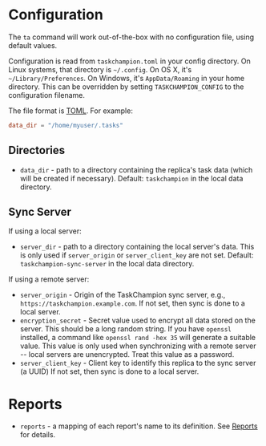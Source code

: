 # Configuration

The `ta` command will work out-of-the-box with no configuration file, using default values.

Configuration is read from `taskchampion.toml` in your config directory.
On Linux systems, that directory is `~/.config`.
On OS X, it's `~/Library/Preferences`.
On Windows, it's `AppData/Roaming` in your home directory.
This can be overridden by setting `TASKCHAMPION_CONFIG` to the configuration filename.

The file format is [TOML](https://toml.io/).
For example:

```toml
data_dir = "/home/myuser/.tasks"
```

## Directories

* `data_dir` - path to a directory containing the replica's task data (which will be created if necessary).
  Default: `taskchampion` in the local data directory.

## Sync Server

If using a local server:

* `server_dir` - path to a directory containing the local server's data.
  This is only used if `server_origin` or `server_client_key` are not set.
  Default: `taskchampion-sync-server` in the local data directory.

If using a remote server:

* `server_origin` - Origin of the TaskChampion sync server, e.g., `https://taskchampion.example.com`.
  If not set, then sync is done to a local server.
* `encryption_secret` - Secret value used to encrypt all data stored on the server.
  This should be a long random string.
  If you have `openssl` installed, a command like `openssl rand -hex 35` will generate a suitable value.
  This value is only used when synchronizing with a remote server -- local servers are unencrypted.
  Treat this value as a password.
* `server_client_key` -  Client key to identify this replica to the sync server (a UUID)
  If not set, then sync is done to a local server.

# Reports

* `reports` - a mapping of each report's name to its definition.
  See [Reports](./reports.md) for details.
